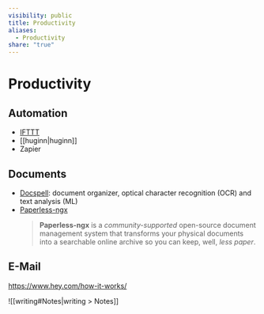 ```yaml
---
visibility: public
title: Productivity
aliases:
  - Productivity
share: "true"
---
```

# Productivity
## Automation

- [IFTTT](https://ifttt.com/ "Home")
- [[huginn|huginn]]
- Zapier

## Documents

- [Docspell]: document organizer, optical character recognition (OCR) and text analysis (ML)
- [Paperless-ngx](https://docs.paperless-ngx.com/)
  > **Paperless-ngx** is a _community-supported_ open-source document management system that transforms your physical documents into a searchable online archive so you can keep, well, _less paper_.

## E-Mail

<https://www.hey.com/how-it-works/>

![[writing#Notes|writing > Notes]]

[docspell]: <https://docspell.org/>